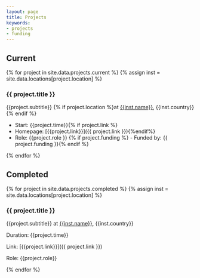 ```yaml
---
layout: page
title: Projects
keywords:
- projects
- funding
---
```


## Current

{% for project in site.data.projects.current %}
{% assign inst = site.data.locations[project.location] %}

### {{ project.title }}
{{project.subtitle}} {% if project.location %}at [{{inst.name}}]({{inst.link}}), {{inst.country}}{% endif %}

- Start: {{project.time}}{% if project.link %}
- Homepage: [{{project.link}}]({{ project.link }}){%endif%}
- Role: {{project.role }}
{% if project.funding %} - Funded by: {{ project.funding }}{% endif %}

{% endfor %}


## Completed

{% for project in site.data.projects.completed %}
{% assign inst = site.data.locations[project.location] %}

### {{ project.title }}
{{project.subtitle}} at [{{inst.name}}]({{inst.link}}), {{inst.country}}

Duration: {{project.time}}

Link: [{{project.link}}]({{ project.link }})

Role: {{project.role}}

{% endfor %}
